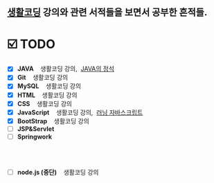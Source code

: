 
## [생활코딩](https://opentutorials.org "생활코딩") 강의와 관련 서적들을 보면서 공부한 흔적들.


# ☑️ TODO
<!-- ### :pencil2: STUDY -->

- [x] **JAVA**  &nbsp;&nbsp;&nbsp;생활코딩 강의,&nbsp; [JAVA의 정석](http://www.kyobobook.co.kr/product/detailViewKor.laf?ejkGb=KOR&barcode=9788994492032)
- [x] **Git** &nbsp;&nbsp;&nbsp;생활코딩 강의
- [x] **MySQL** &nbsp;&nbsp;&nbsp;생활코딩 강의
- [x] **HTML**  &nbsp;&nbsp;&nbsp;생활코딩 강의
- [x] **CSS**   &nbsp;&nbsp;&nbsp;생활코딩 강의
- [x] **JavaScript** &nbsp;&nbsp;&nbsp;생활코딩 강의,&nbsp; [러닝 자바스크립트](http://www.hanbit.co.kr/store/books/look.php?p_code=B2328850940 "러닝 자바스크립트")
- [x] **BootStrap** &nbsp;&nbsp;&nbsp;생활코딩 강의
- [ ] **JSP&Servlet** 
- [ ] **Springwork**

<br>
<br>

- [ ] **node.js (중단)** &nbsp;&nbsp;&nbsp;생활코딩 강의


